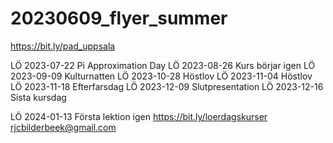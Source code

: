 # 20230609_flyer_summer

https://bit.ly/pad_uppsala

LÖ 2023-07-22 Pi Approximation Day
LÖ 2023-08-26 Kurs börjar igen
LÖ 2023-09-09 Kulturnatten
LÖ 2023-10-28 Höstlov
LÖ 2023-11-04 Höstlov
LÖ 2023-11-18 Efterfarsdag
LÖ 2023-12-09 Slutpresentation
LÖ 2023-12-16 Sista kursdag
	
LÖ 2024-01-13 Första lektion igen
https://bit.ly/loerdagskurser
rjcbilderbeek@gmail.com
